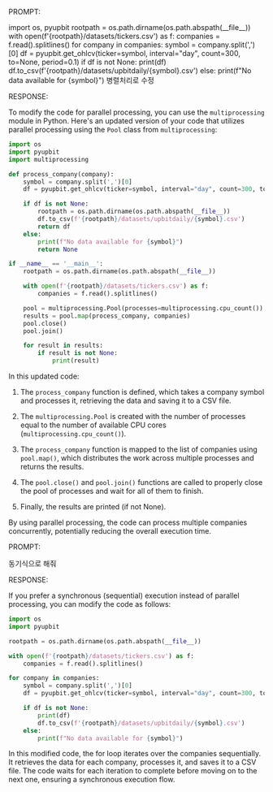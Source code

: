 PROMPT:

import os, pyupbit rootpath = os.path.dirname(os.path.abspath(\_\_file\_\_)) with open(f'{rootpath}/datasets/tickers.csv') as f: companies = f.read().splitlines() for company in companies: symbol = company.split(',')\[0\] df = pyupbit.get\_ohlcv(ticker=symbol, interval="day", count=300, to=None, period=0.1) if df is not None: print(df) df.to\_csv(f'{rootpath}/datasets/upbitdaily/{symbol}.csv') else: print(f"No data available for {symbol}") 병렬처리로 수정

RESPONSE:

To modify the code for parallel processing, you can use the `multiprocessing` module in Python. Here's an updated version of your code that utilizes parallel processing using the `Pool` class from `multiprocessing`:

```python
import os
import pyupbit
import multiprocessing

def process_company(company):
    symbol = company.split(',')[0]
    df = pyupbit.get_ohlcv(ticker=symbol, interval="day", count=300, to=None, period=0.1)

    if df is not None:
        rootpath = os.path.dirname(os.path.abspath(__file__))
        df.to_csv(f'{rootpath}/datasets/upbitdaily/{symbol}.csv')
        return df
    else:
        print(f"No data available for {symbol}")
        return None

if __name__ == '__main__':
    rootpath = os.path.dirname(os.path.abspath(__file__))

    with open(f'{rootpath}/datasets/tickers.csv') as f:
        companies = f.read().splitlines()

    pool = multiprocessing.Pool(processes=multiprocessing.cpu_count())
    results = pool.map(process_company, companies)
    pool.close()
    pool.join()

    for result in results:
        if result is not None:
            print(result)
```

In this updated code:

1. The `process_company` function is defined, which takes a company symbol and processes it, retrieving the data and saving it to a CSV file.

2. The `multiprocessing.Pool` is created with the number of processes equal to the number of available CPU cores (`multiprocessing.cpu_count()`).

3. The `process_company` function is mapped to the list of companies using `pool.map()`, which distributes the work across multiple processes and returns the results.

4. The `pool.close()` and `pool.join()` functions are called to properly close the pool of processes and wait for all of them to finish.

5. Finally, the results are printed (if not None).

By using parallel processing, the code can process multiple companies concurrently, potentially reducing the overall execution time.

PROMPT:

동기식으로 해줘

RESPONSE:

If you prefer a synchronous (sequential) execution instead of parallel processing, you can modify the code as follows:

```python
import os
import pyupbit

rootpath = os.path.dirname(os.path.abspath(__file__))

with open(f'{rootpath}/datasets/tickers.csv') as f:
    companies = f.read().splitlines()

for company in companies:
    symbol = company.split(',')[0]
    df = pyupbit.get_ohlcv(ticker=symbol, interval="day", count=300, to=None, period=0.1)

    if df is not None:
        print(df)
        df.to_csv(f'{rootpath}/datasets/upbitdaily/{symbol}.csv')
    else:
        print(f"No data available for {symbol}")
```

In this modified code, the for loop iterates over the companies sequentially. It retrieves the data for each company, processes it, and saves it to a CSV file. The code waits for each iteration to complete before moving on to the next one, ensuring a synchronous execution flow.